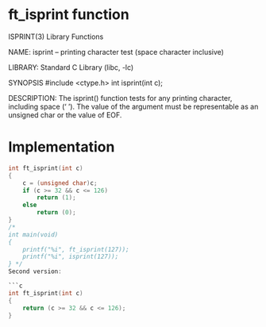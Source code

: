 # ft_isprint function

ISPRINT(3) Library Functions                                                                           

NAME: isprint – printing character test (space character inclusive)

LIBRARY: Standard C Library (libc, -lc)

SYNOPSIS
     #include <ctype.h>
     int isprint(int c);

DESCRIPTION: The isprint() function tests for any printing character, including space (‘ ’).  The value of the argument must be representable as an unsigned char or the value of EOF.

# Implementation

```c
int	ft_isprint(int c)
{
	c = (unsigned char)c;
	if (c >= 32 && c <= 126)
		return (1);
	else
		return (0);
}
/*
int	main(void)
{
	printf("%i", ft_isprint(127));
	printf("%i", isprint(127));
} */
Second version:

```c
int	ft_isprint(int c)
{
	return (c >= 32 && c <= 126);
}

